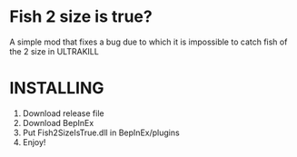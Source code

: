 # Fish 2 size is true?
A simple mod that fixes a bug due to which it is impossible to catch fish of the 2 size in ULTRAKILL

# INSTALLING
1. Download release file
2. Download BepInEx
3. Put Fish2SizeIsTrue.dll in BepInEx/plugins
4. Enjoy!

